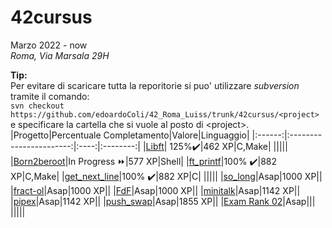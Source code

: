 # 42cursus
Marzo 2022 - now  
*Roma, Via Marsala 29H*  
  
**Tip:**  
Per evitare di scaricare tutta la reporitorie si puo' utilizzare *subversion* tramite il comando:  
`svn checkout https://github.com/edoardoColi/42_Roma_Luiss/trunk/42cursus/<project>`  
e specificare la cartella che si vuole al posto di \<project\>.
|Progetto|Percentuale Completamento|Valore|Linguaggio|
|:------:|:-----------------------:|:----:|:--------:|
|[Libft](https://github.com/edoardoColi/42_Roma_Luiss/tree/edoardoColi/42cursus/Libft)| 125%:heavy_check_mark:|462 XP|C,Make|
|||||
|[Born2beroot](https://github.com/edoardoColi/42_Roma_Luiss/tree/edoardoColi/42cursus/Born2beroot)|In Progress :fast_forward:|577 XP|Shell|
|[ft_printf](https://github.com/edoardoColi/42_Roma_Luiss/tree/edoardoColi/42cursus/ft_printf)|100% :heavy_check_mark:|882 XP|C,Make|
|[get_next_line](https://github.com/edoardoColi/42_Roma_Luiss/tree/edoardoColi/42cursus/get_next_line)|100% :heavy_check_mark:|882 XP|C|
|||||
|[so_long](https://github.com/edoardoColi/42_Roma_Luiss/tree/edoardoColi/42cursus/so_long)|Asap|1000 XP||
|[fract-ol](https://github.com/edoardoColi/42_Roma_Luiss/tree/edoardoColi/42cursus/fract-ol)|Asap|1000 XP||
|[FdF](https://github.com/edoardoColi/42_Roma_Luiss/tree/edoardoColi/42cursus/FdF)|Asap|1000 XP||
|[minitalk](https://github.com/edoardoColi/42_Roma_Luiss/tree/edoardoColi/42cursus/minitalk)|Asap|1142 XP||
|[pipex](https://github.com/edoardoColi/42_Roma_Luiss/tree/edoardoColi/42cursus/pipex)|Asap|1142 XP||
|[push_swap](https://github.com/edoardoColi/42_Roma_Luiss/tree/edoardoColi/42cursus/push_swap)|Asap|1855 XP||
|[Exam Rank 02](https://github.com/edoardoColi/42_Roma_Luiss/tree/edoardoColi/42cursus/Exam_Rank_02)|Asap|||
|||||

